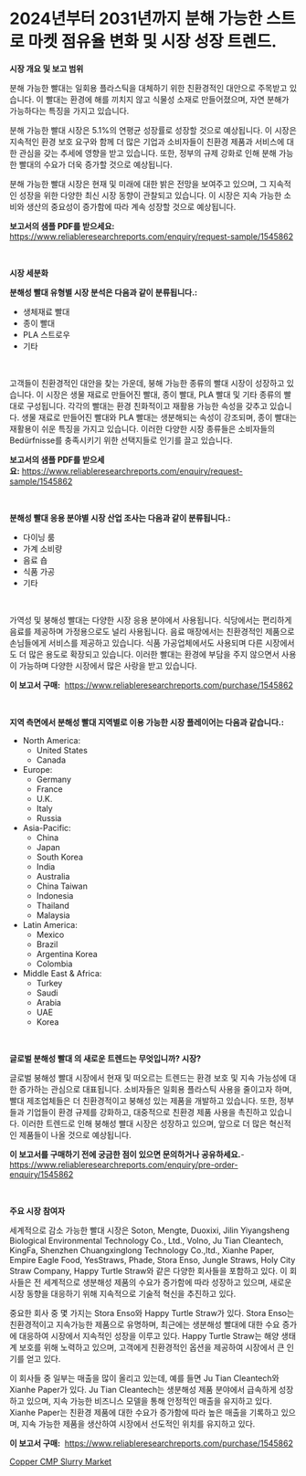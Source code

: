 <p><h1>2024년부터 2031년까지 분해 가능한 스트로 마켓 점유율 변화 및 시장 성장 트렌드.</h1></p><p><strong>시장 개요 및 보고 범위</strong></p>
<p><p>분해 가능한 빨대는 일회용 플라스틱을 대체하기 위한 친환경적인 대안으로 주목받고 있습니다. 이 빨대는 환경에 해를 끼치지 않고 식물성 소재로 만들어졌으며, 자연 분해가 가능하다는 특징을 가지고 있습니다.</p><p>분해 가능한 빨대 시장은 5.1%의 연평균 성장률로 성장할 것으로 예상됩니다. 이 시장은 지속적인 환경 보호 요구와 함께 더 많은 기업과 소비자들이 친환경 제품과 서비스에 대한 관심을 갖는 추세에 영향을 받고 있습니다. 또한, 정부의 규제 강화로 인해 분해 가능한 빨대의 수요가 더욱 증가할 것으로 예상됩니다.</p><p>분해 가능한 빨대 시장은 현재 및 미래에 대한 밝은 전망을 보여주고 있으며, 그 지속적인 성장을 위한 다양한 최신 시장 동향이 관찰되고 있습니다. 이 시장은 지속 가능한 소비와 생산의 중요성이 증가함에 따라 계속 성장할 것으로 예상됩니다.</p></p>
<p><strong>보고서의 샘플 PDF를 받으세요:</strong> <a href="https://www.reliableresearchreports.com/enquiry/request-sample/1545862">https://www.reliableresearchreports.com/enquiry/request-sample/1545862</a></p>
<p>&nbsp;</p>
<p><strong>시장 세분화</strong></p>
<p><strong>분해성 빨대 유형별 시장 분석은 다음과 같이 분류됩니다.:</strong></p>
<p><ul><li>생체재료 빨대</li><li>종이 빨대</li><li>PLA 스트로우</li><li>기타</li></ul></p>
<p>&nbsp;</p>
<p><p>고객들이 친환경적인 대안을 찾는 가운데, 붕해 가능한 종류의 빨대 시장이 성장하고 있습니다. 이 시장은 생물 재료로 만들어진 빨대, 종이 빨대, PLA 빨대 및 기타 종류의 빨대로 구성됩니다. 각각의 빨대는 환경 친화적이고 재활용 가능한 속성을 갖추고 있습니다. 생물 재료로 만들어진 빨대와 PLA 빨대는 생분해되는 속성이 강조되며, 종이 빨대는 재활용이 쉬운 특징을 가지고 있습니다. 이러한 다양한 시장 종류들은 소비자들의 Bedürfnisse를 충족시키기 위한 선택지들로 인기를 끌고 있습니다.</p></p>
<p><strong>보고서의 샘플 PDF를 받으세요:</strong>&nbsp;<a href="https://www.reliableresearchreports.com/enquiry/request-sample/1545862">https://www.reliableresearchreports.com/enquiry/request-sample/1545862</a></p>
<p>&nbsp;</p>
<p><strong> 분해성 빨대 응용 분야별 시장 산업 조사는 다음과 같이 분류됩니다.:</strong></p>
<p><ul><li>다이닝 룸</li><li>가계 소비량</li><li>음료 숍</li><li>식품 가공</li><li>기타</li></ul></p>
<p>&nbsp;</p>
<p><p>가역성 및 붕해성 빨대는 다양한 시장 응용 분야에서 사용됩니다. 식당에서는 편리하게 음료를 제공하며 가정용으로도 널리 사용됩니다. 음료 매장에서는 친환경적인 제품으로 손님들에게 서비스를 제공하고 있습니다. 식품 가공업체에서도 사용되며 다른 시장에서도 더 많은 용도로 확장되고 있습니다. 이러한 빨대는 환경에 부담을 주지 않으면서 사용이 가능하며 다양한 시장에서 많은 사랑을 받고 있습니다.</p></p>
<p><strong>이 보고서 구매:</strong>&nbsp; <a href="https://www.reliableresearchreports.com/purchase/1545862">https://www.reliableresearchreports.com/purchase/1545862</a></p>
<p>&nbsp;</p>
<p><strong>지역 측면에서 분해성 빨대 지역별로 이용 가능한 시장 플레이어는 다음과 같습니다.:</strong></p>
<p><ul>
    <li>
        North America:
        <ul>
            <li>United States</li>
            <li>Canada</li>
        </ul>
    </li>
    <li>
        Europe:
        <ul>
            <li>Germany</li>
            <li>France</li>
            <li>U.K.</li>
            <li>Italy</li>
            <li>Russia</li>
        </ul>
    </li>
    <li>
        Asia-Pacific:
        <ul>
            <li>China</li>
            <li>Japan</li>
            <li>South Korea</li>
            <li>India</li>
            <li>Australia</li>
            <li>China Taiwan</li>
            <li>Indonesia</li>
            <li>Thailand</li>
            <li>Malaysia</li>
        </ul>
    </li>
    <li>
        Latin America:
        <ul>
            <li>Mexico</li>
            <li>Brazil</li>
            <li>Argentina Korea</li>
            <li>Colombia</li>
        </ul>
    </li>
    <li>
        Middle East & Africa:
        <ul>
            <li>Turkey</li>
            <li>Saudi</li>
            <li>Arabia</li>
            <li>UAE</li>
            <li>Korea</li>
        </ul>
    </li>
    </ul></p>
<p>&nbsp;</p>
<p><strong>글로벌 분해성 빨대 의 새로운 트렌드는 무엇입니까? 시장?</strong></p>
<p><p>글로벌 붕해성 빨대 시장에서 현재 및 떠오르는 트렌드는 환경 보호 및 지속 가능성에 대한 증가하는 관심으로 대표됩니다. 소비자들은 일회용 플라스틱 사용을 줄이고자 하며, 빨대 제조업체들은 더 친환경적이고 붕해성 있는 제품을 개발하고 있습니다. 또한, 정부들과 기업들이 환경 규제를 강화하고, 대중적으로 친환경 제품 사용을 촉진하고 있습니다. 이러한 트렌드로 인해 붕해성 빨대 시장은 성장하고 있으며, 앞으로 더 많은 혁신적인 제품들이 나올 것으로 예상됩니다.</p></p>
<p><strong>이 보고서를 구매하기 전에 궁금한 점이 있으면 문의하거나 공유하세요.</strong>- <a href="https://www.reliableresearchreports.com/enquiry/pre-order-enquiry/1545862">https://www.reliableresearchreports.com/enquiry/pre-order-enquiry/1545862</a></p>
<p>&nbsp;</p>
<p><strong>주요 시장 참여자</strong></p>
<p><p>세계적으로 감소 가능한 빨대 시장은 Soton, Mengte, Duoxixi, Jilin Yiyangsheng Biological Environmental Technology Co., Ltd., Volno, Ju Tian Cleantech, KingFa, Shenzhen Chuangxinglong Technology Co.,ltd., Xianhe Paper, Empire Eagle Food, YesStraws, Phade, Stora Enso, Jungle Straws, Holy City Straw Company, Happy Turtle Straw와 같은 다양한 회사들을 포함하고 있다. 이 회사들은 전 세계적으로 생분해성 제품의 수요가 증가함에 따라 성장하고 있으며, 새로운 시장 동향을 대응하기 위해 지속적으로 기술적 혁신을 추진하고 있다.</p><p>중요한 회사 중 몇 가지는 Stora Enso와 Happy Turtle Straw가 있다. Stora Enso는 친환경적이고 지속가능한 제품으로 유명하며, 최근에는 생분해성 빨대에 대한 수요 증가에 대응하여 시장에서 지속적인 성장을 이루고 있다. Happy Turtle Straw는 해양 생태계 보호를 위해 노력하고 있으며, 고객에게 친환경적인 옵션을 제공하여 시장에서 큰 인기를 얻고 있다.</p><p>이 회사들 중 일부는 매출을 많이 올리고 있는데, 예를 들면 Ju Tian Cleantech와 Xianhe Paper가 있다. Ju Tian Cleantech는 생분해성 제품 분야에서 급속하게 성장하고 있으며, 지속 가능한 비즈니스 모델을 통해 안정적인 매출을 유지하고 있다. Xianhe Paper는 친환경 제품에 대한 수요가 증가함에 따라 높은 매출을 기록하고 있으며, 지속 가능한 제품을 생산하여 시장에서 선도적인 위치를 유지하고 있다.</p></p>
<p><strong>이 보고서 구매:</strong>&nbsp;&nbsp;<a href="https://www.reliableresearchreports.com/purchase/1545862">https://www.reliableresearchreports.com/purchase/1545862</a></p>
<p><p><a href="https://nifty-kite-d51.notion.site/Copper-CMP-Slurry-Market-Size-Growing-and-Forecasted-for-period-from-2024-2031-and-provides-comple-13c7ff5509e34fac8b7fc5d40b91f60b">Copper CMP Slurry Market</a></p></p>
